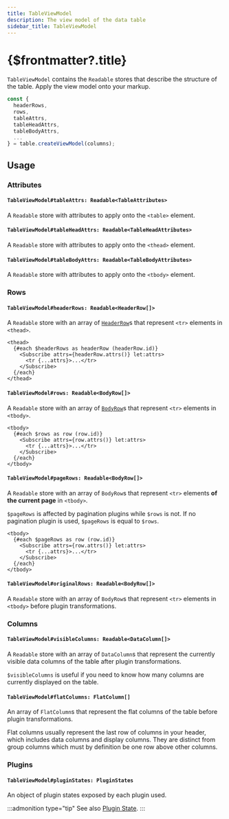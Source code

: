 ```yaml
---
title: TableViewModel
description: The view model of the data table
sidebar_title: TableViewModel
---
```


<script>
  import { useHljs } from '$lib/utils/useHljs';
  useHljs('ts');
</script>

# {$frontmatter?.title}

`TableViewModel` contains the `Readable` stores that describe the structure of the table. Apply the view model onto your markup.

```ts
const {
  headerRows,
  rows,
  tableAttrs,
  tableHeadAttrs,
  tableBodyAttrs,
  ...
} = table.createViewModel(columns);
```

## Usage

### Attributes

#### `TableViewModel#tableAttrs: Readable<TableAttributes>`

A `Readable` store with attributes to apply onto the `<table>` element.

#### `TableViewModel#tableHeadAttrs: Readable<TableHeadAttributes>`

A `Readable` store with attributes to apply onto the `<thead>` element.

#### `TableViewModel#tableBodyAttrs: Readable<TableBodyAttributes>`

A `Readable` store with attributes to apply onto the `<tbody>` element.

### Rows

#### `TableViewModel#headerRows: Readable<HeaderRow[]>`

A `Readable` store with an array of [`HeaderRow`](../header-row.md)s that represent `<tr>` elements in `<thead>`.

```svelte
<thead>
  {#each $headerRows as headerRow (headerRow.id)}
    <Subscribe attrs={headerRow.attrs()} let:attrs>
      <tr {...attrs}>...</tr>
    </Subscribe>
  {/each}
</thead>
```

#### `TableViewModel#rows: Readable<BodyRow[]>`

A `Readable` store with an array of [`BodyRow`](../body-row.md)s that represent `<tr>` elements in `<tbody>`.

```svelte
<tbody>
  {#each $rows as row (row.id)}
    <Subscribe attrs={row.attrs()} let:attrs>
      <tr {...attrs}>...</tr>
    </Subscribe>
  {/each}
</tbody>
```

#### `TableViewModel#pageRows: Readable<BodyRow[]>`

A `Readable` store with an array of `BodyRow`s that represent `<tr>` elements **of the current page** in `<tbody>`.

`$pageRows` is affected by pagination plugins while `$rows` is not. If no pagination plugin is used, `$pageRows` is equal to `$rows`.

```svelte
<tbody>
  {#each $pageRows as row (row.id)}
    <Subscribe attrs={row.attrs()} let:attrs>
      <tr {...attrs}>...</tr>
    </Subscribe>
  {/each}
</tbody>
```

#### `TableViewModel#originalRows: Readable<BodyRow[]>`

A `Readable` store with an array of `BodyRow`s that represent `<tr>` elements in `<tbody>` before plugin transformations.

### Columns

#### `TableViewModel#visibleColumns: Readable<DataColumn[]>`

A `Readable` store with an array of `DataColumn`s that represent the currently visible data columns of the table after plugin transformations.

`$visibleColumns` is useful if you need to know how many columns are currently displayed on the table.

#### `TableViewModel#flatColumns: FlatColumn[]`

An array of `FlatColumn`s that represent the flat columns of the table before plugin transformations.

Flat columns usually represent the last row of columns in your header, which includes data columns and display columns. They are distinct from group columns which must by definition be one row above other columns.

### Plugins

#### `TableViewModel#pluginStates: PluginStates`

An object of plugin states exposed by each plugin used.

:::admonition type="tip"
See also [Plugin State](../plugins/overview#controlling-plugin-state).
:::
